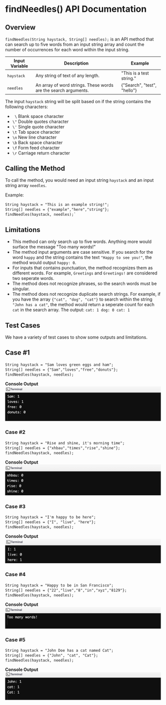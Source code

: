 # findNeedles() API Documentation

## Overview
`findNeedles(String haystack, String[] needles);` is an API method that can search up to five words from an input string array and count the number of occurrences for each word within the input string.

| Input Variable | Description | Example |
|---|---|---|
| `haystack` | Any string of text of any length. | "This is a test string." |
| `needles` | An array of word strings. These words are the search arguments. | {"Search", "test", "hello"} |

The input `haystack` string will be split based on if the string contains the following characters:

* ` \` Blank space character
* `\"` Double quotes character  
* `\'` Single quote character  
* `\t` Tab space character  
* `\n` New line character  
* `\b` Back space character  
* `\f` Form feed character  
* `\r` Carriage return character

## Calling the Method
To call the method, you would need an input string `haystack` and an input string array `needles`.

Example:
```
String haystack = "This is an example string!";
String[] needles = {"example","here","string"};
findNeedles(haystack, needles);`
```

## Limitations
* This method can only search up to five words. Anything more would surface the message "Too many words!"
* The method input arguments are case sensitive. If you search for the word `happy` and the string contains the text `"Happy to see you!"`, the method would output `happy: 0`.
* For inputs that contains punctuation, the method recognizes them as different words. For example, `Greetings` and `Greetings!` are considered two seperate words.
* The method does not recognize phrases, so the search words must be singular.
* The method does not recognize duplicate search strings. For example, if you have the array `{"cat", "dog", "cat"}` to search within the string `"John has a cat"`, the method would return a seperate count for each `cat` in the search array. The output:
`cat: 1
dog: 0
cat: 1`


## Test Cases
We have a variety of test cases to show some outputs and limitations.

## Case #1

```
String haystack = "Sam loves green eggs and ham";
String[] needles = {"Sam","loves","free","donuts"};
findNeedles(haystack, needles);
```

**Console Output**
![](img/testcase1.png)

### Case #2
```
String haystack = "Rise and shine, it's morning time";
String[] needles = {"xhbau","times","rise","shine"};
findNeedles(haystack, needles);
```
**Console Output**
![](img/testcase2.png)

### Case #3
```
String haystack = "I'm happy to be here";
String[] needles = {"I", "live", "here"};
findNeedles(haystack, needles);
```
**Console Output**
![](img/testcase3.png)

### Case #4
```
String haystack = "Happy to be in San Francisco";
String[] needles = {"22","live","8","in","xyz","8129"};
findNeedles(haystack, needles);
```
**Console Output**
![](img/testcase4.png)

### Case #5
```
String haystack = "John Doe has a cat named Cat";
String[] needles = {"John", "cat", "Cat"};
findNeedles(haystack, needles);
```
**Console Output**
![](img/testcase5.png)
